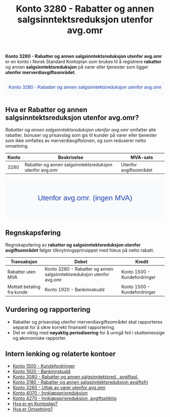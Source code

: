 ﻿---
title: "Konto 3280 - Rabatter og annen salgsinntektsreduksjon utenfor avg.omr"
meta_title: "3280-rabatter-og-annen-salgsinntektsreduksjon-utenfor-avg-omr"
meta_description: '**Konto 3280 - Rabatter og annen salgsinntektsreduksjon utenfor avg.omr** er en konto i Norsk Standard Kontoplan som brukes til å registrere **rabatter** og an...'
slug: 3280-rabatter-og-annen-salgsinntektsreduksjon-utenfor-avg-omr
type: blog
layout: pages/single
---

**Konto 3280 - Rabatter og annen salgsinntektsreduksjon utenfor avg.omr** er en konto i Norsk Standard Kontoplan som brukes til å registrere **rabatter** og annen **salgsinntektsreduksjon** på varer eller tjenester som ligger **utenfor merverdiavgiftsområdet**.

![Illustrasjon av Konto 3280 - Rabatter og annen salgsinntektsreduksjon utenfor avg.omr](3280-rabatter-og-annen-salgsinntektsreduksjon-utenfor-avg-omr-image.svg)

## Hva er Rabatter og annen salgsinntektsreduksjon utenfor avg.omr?

*Rabatter og annen salgsinntektsreduksjon utenfor avg.omr* omfatter alle rabatter, bonuser og prisavslag som gis til kunder på varer eller tjenester som ikke omfattes av merverdiavgiftsloven, og som reduserer netto omsetning.

| Konto | Beskrivelse                                            | MVA-sats               |
|-------|--------------------------------------------------------|------------------------|
| 3280  | Rabatter og annen salgsinntektsreduksjon utenfor avg.omr | Utenfor avgiftsområdet |

![Utenfor avgiftsområdet (ingen MVA)](3280-mva-utenfor-avg-omr.svg)

## Regnskapsføring

Regnskapsføring av **rabatter og salgsinntektsreduksjon utenfor avgiftsområdet** følger tilknytningsprinsippet med fokus på netto rabatt.

| Transaksjon                 | Debet                                                | Kredit                      |
|-----------------------------|------------------------------------------------------|-----------------------------|
| Rabatter uten MVA           | Konto 3280 - Rabatter og annen salgsinntektsreduksjon utenfor avg.omr | Konto 1500 - Kundefordringer |
| Mottatt betaling fra kunde  | Konto 1920 - Bankinnskudd                            | Konto 1500 - Kundefordringer |

## Vurdering og rapportering

* Rabatter og prisavslag utenfor merverdiavgiftsområdet skal rapporteres separat for å sikre korrekt finansiell rapportering.
* Det er viktig med **nøyaktig periodisering** for å unngå feil i skattemessige og økonomiske rapporter.

## Intern lenking og relaterte kontoer

* [Konto 1500 - Kundefordringer](/blogs/kontoplan/1500-kundefordringer "Konto 1500 - Kundefordringer")
* [Konto 1920 - Bankinnskudd](/blogs/kontoplan/1920-bankinnskudd "Konto 1920 - Bankinnskudd")
* [Konto 3080 - Rabatter og annen salgsinntektsred., avgiftspl.](/blogs/kontoplan/3080-rabatter-og-annen-salgsinntektsred-avgiftspl "Konto 3080 - Rabatter og annen salgsinntektsred., avgiftspl.")
* [Konto 3180 - Rabatter og annen salgsinntektsreduksjon avgiftsfri](/blogs/kontoplan/3180-rabatter-og-annen-salgsinntektsreduksjon-avgiftsfri "Konto 3180 - Rabatter og annen salgsinntektsreduksjon avgiftsfri")
* [Konto 3260 - Uttak av varer utenfor avg.omr](/blogs/kontoplan/3260-uttak-av-varer-utenfor-avg-omr "Konto 3260 - Uttak av varer utenfor avg.omr")
* [Konto 4070 - Innkjøpsprisreduksjon](/blogs/kontoplan/4070-innkjopsprisreduksjon "Konto 4070 - Innkjøpsprisreduksjon")
* [Konto 4270 - Innkjøpsprisreduksjon, avgiftspliktig](/blogs/kontoplan/4270-innkjopsprisreduksjon-avgiftspliktig "Konto 4270 - Innkjøpsprisreduksjon, avgiftspliktig")
* [Hva er en Kontoplan?](/blogs/regnskap/hva-er-kontoplan "Hva er en Kontoplan? Komplett Guide til Kontoplaner i Norsk Regnskap")
* [Hva er Omsetning?](/blogs/regnskap/hva-er-omsetning "Hva er Omsetning? Komplett Guide til Omsetning i Regnskap og Skatt")







